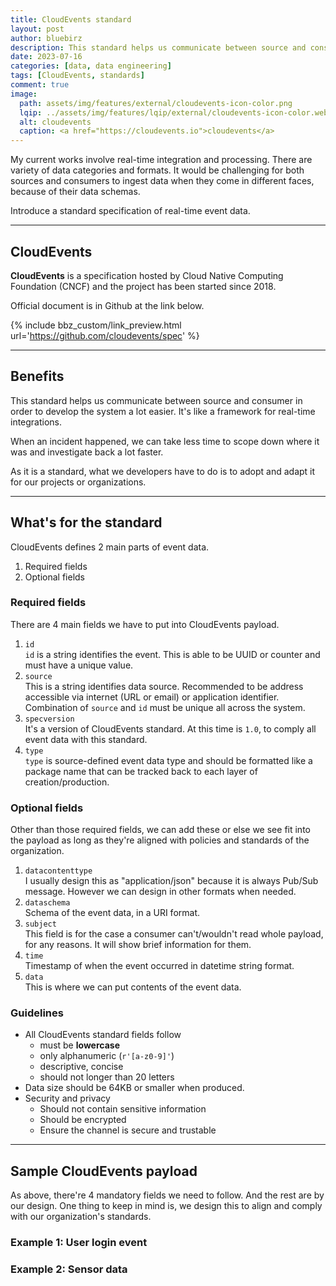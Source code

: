 ```yaml
---
title: CloudEvents standard
layout: post
author: bluebirz
description: This standard helps us communicate between source and consumer in order to develop the system a lot easier.
date: 2023-07-16
categories: [data, data engineering]
tags: [CloudEvents, standards]
comment: true
image:
  path: assets/img/features/external/cloudevents-icon-color.png
  lqip: ../assets/img/features/lqip/external/cloudevents-icon-color.webp
  alt: cloudevents 
  caption: <a href="https://cloudevents.io">cloudevents</a>
---
```


My current works involve real-time integration and processing. There are variety of data categories and formats. It would be challenging for both sources and consumers to ingest data when they come in different faces, because of their data schemas.

Introduce a standard specification of real-time event data.

---

## CloudEvents

**CloudEvents** is a specification hosted by Cloud Native Computing Foundation (CNCF) and the project has been started since 2018.

Official document is in Github at the link below.

{% include bbz_custom/link_preview.html url='<https://github.com/cloudevents/spec>' %}

---

## Benefits

This standard helps us communicate between source and consumer in order to develop the system a lot easier. It's like a framework for real-time integrations.

When an incident happened, we can take less time to scope down where it was and investigate back a lot faster.

As it is a standard, what we developers have to do is to adopt and adapt it for our projects or organizations.

---

## What's for the standard

CloudEvents defines 2 main parts of event data.

1. Required fields
1. Optional fields

### Required fields

There are 4 main fields we have to put into CloudEvents payload.

1. `id`  
  `id` is a string identifies the event. This is able to be UUID or counter and must have a unique value.
1. `source`  
  This is a string identifies data source. Recommended to be address accessible via internet (URL or email) or application identifier.  
  Combination of `source` and `id` must be unique all across the system.
1. `specversion`  
  It's a version of CloudEvents standard. At this time is `1.0`, to comply all event data with this standard.
1. `type`  
  `type` is source-defined event data type and should be formatted like a package name that can be tracked back to each layer of creation/production.

### Optional fields

Other than those required fields, we can add these or else we see fit into the payload as long as they're aligned with policies and standards of the organization.

1. `datacontenttype`  
  I usually design this as "application/json" because it is always Pub/Sub message. However we can design in other formats when needed.
1. `dataschema`  
  Schema of the event data, in a URI format.
1. `subject`  
This field is for the case a consumer can't/wouldn't read whole payload, for any reasons. It will show brief information for them.
1. `time`  
  Timestamp of when the event occurred in datetime string format.
1. `data`  
  This is where we can put contents of the event data.

### Guidelines

- All CloudEvents standard fields follow  
  - must be **lowercase**
  - only alphanumeric (`r'[a-z0-9]'`)
  - descriptive, concise
  - should not longer than 20 letters
- Data size should be 64KB or smaller when produced.
- Security and privacy
  - Should not contain sensitive information
  - Should be encrypted
  - Ensure the channel is secure and trustable

---

## Sample CloudEvents payload

As above, there're 4 mandatory fields we need to follow. And the rest are by our design. One thing to keep in mind is, we design this to align and comply with our organization's standards.

### Example 1: User login event

<script src="https://gist.github.com/bluebirz/b224ac719ef627aba58150d13085dcc9.js?file=sample-userlogin.json"></script>

### Example 2: Sensor data

<script src="https://gist.github.com/bluebirz/b224ac719ef627aba58150d13085dcc9.js?file=sample-tempsensor.json"></script>
